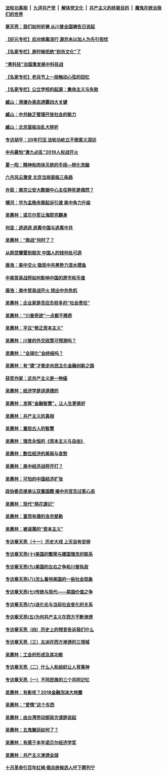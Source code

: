 

####  [法轮功真相](../../../../basic/blob/master/README.md?t=07061202) &nbsp;|&nbsp; [九评共产党](../../../../9ping.md/blob/master/README.md?t=07061202) &nbsp;|&nbsp; [解体党文化](../../../../jtdwh.md/blob/master/README.md?t=07061202)  &nbsp;|&nbsp; [共产主义的终极目的](../../../../gczydzjmd.md/blob/master/README.md?t=07061202) &nbsp;|&nbsp; [魔鬼在统治我们的世界](../../../../mgztzwmdsj.md/blob/master/README.md?t=07061202) 

#### [章天亮：我们如何祈祷 从川普全国祷告日说起](../pages/nsc423/n11944627.md?t=07061202) 

#### [【纪元专栏】应对病毒流行 渥京未以加人为先引担忧](../pages/nsc423/n11875714.md?t=07061202) 

#### [【名家专栏】是时候拒绝“封杀文化”了](../pages/nsc423/n11814093.md?t=07061202) 

#### [“黑科技”治国激发美中科技战](../pages/nsc423/n11638056.md?t=07061202) 

#### [【名家专栏】老兵节上一段触动心弦的回忆](../pages/nsc423/n11646016.md?t=07061202) 

#### [【名家专栏】公立学校的起源：集体主义与失败](../pages/nsc423/n11601833.md?t=07061202) 

#### [臧山：港澳办表态透露四大关键](../pages/nsc423/n11421628.md?t=07061202) 

#### [臧山：中共缺乏管理开放社会的能力](../pages/nsc423/n11407457.md?t=07061202) 

#### [臧山：北京面临治乱大转折](../pages/nsc423/n11406895.md?t=07061202) 

#### [专访胡平：20年打压 法轮功屹立不倒意义深远](../pages/nsc423/n11398800.md?t=07061202) 

#### [中共最怕“逢九必乱”2019人权战开火](../pages/nsc423/n11385248.md?t=07061202) 

#### [夏一阳：精神和肉体灭绝的手段—转化洗脑](../pages/nsc423/n11368250.md?t=07061202) 

#### [六月风云激变 北京当局面临三条路](../pages/nsc423/n11313668.md?t=07061202) 

#### [许茹：南京公安大数据中心主任猝死是偶然？](../pages/nsc423/n11064744.md?t=07061202) 

#### [横河：华为孟晚舟案起诉引渡 美中角力升级](../pages/nsc423/n11027230.md?t=07061202) 

#### [吴惠林：诺贝尔奖让海耶克翻身](../pages/nsc423/n10890049.md?t=07061202) 

#### [何坚：逃逃逃 逃离中国与逃离中共](../pages/nsc423/n10592891.md?t=07061202) 

#### [吴惠林：“商战”何时了？](../pages/nsc423/n10573558.md?t=07061202) 

#### [从网贷爆雷到股灾 中国人的钱何处可逃](../pages/nsc423/n10572800.md?t=07061202) 

#### [唐浩：美中交火 隐现中共黑势力混水摸鱼](../pages/nsc423/n10544040.md?t=07061202) 

#### [中美贸易战将如何影响中国的房市和币值](../pages/nsc423/n10543697.md?t=07061202) 

#### [唐浩：美中贸易战开火 烧出中共危机](../pages/nsc423/n10540126.md?t=07061202) 

#### [吴惠林：企业家是否应负较多的“社会责任”](../pages/nsc423/n10535022.md?t=07061202) 

#### [吴惠林：“川普奇迹”一点都不稀奇](../pages/nsc423/n10512808.md?t=07061202) 

#### [吴惠林：平议“修正资本主义”](../pages/nsc423/n10495724.md?t=07061202) 

#### [吴惠林：川普的外交政策可预测吗？](../pages/nsc423/n10462387.md?t=07061202) 

#### [吴惠林：“全球化”会终结吗？](../pages/nsc423/n10452838.md?t=07061202) 

#### [吴惠林：有“德”才能走向民主化金融创新之路](../pages/nsc423/n10432292.md?t=07061202) 

#### [获奖作家：这共产主义是一种癌](../pages/nsc423/n10431541.md?t=07061202) 

#### [吴惠林：经济学是讲道德的](../pages/nsc423/n10398014.md?t=07061202) 

#### [吴惠林：发挥“金融智慧”，让人生更美好](../pages/nsc423/n10375019.md?t=07061202) 

#### [吴惠林：共产主义的真相](../pages/nsc423/n10351394.md?t=07061202) 

#### [吴惠林：重拾古人的智慧](../pages/nsc423/n10337691.md?t=07061202) 

#### [吴惠林：理念永恒的《资本主义与自由》](../pages/nsc423/n10316274.md?t=07061202) 

#### [吴惠林：数位经济的美丽与哀愁](../pages/nsc423/n10292946.md?t=07061202) 

#### [吴惠林：美中经济战将开打？](../pages/nsc423/n10258825.md?t=07061202) 

#### [吴惠林：可怕的中国经济扩张](../pages/nsc423/n10219147.md?t=07061202) 

#### [政协委员提承认双重国籍 揭中共官员过客心态](../pages/nsc423/n10208809.md?t=07061202) 

#### [吴惠林：现代“桃花源记”](../pages/nsc423/n10185234.md?t=07061202) 

#### [吴惠林：富而有德的洛克斐勒](../pages/nsc423/n10142264.md?t=07061202) 

#### [吴惠林：被诬蔑的“资本主义”](../pages/nsc423/n10124816.md?t=07061202) 

#### [专访章天亮（十一）历史大戏 上天自有安排](../pages/nsc423/n10094905.md?t=07061202) 

#### [专访章天亮(十)美国的繁荣与建国理念的联系](../pages/nsc423/n10094899.md?t=07061202) 

#### [专访章天亮(九)美国的左右之争和川普执政](../pages/nsc423/n10094889.md?t=07061202) 

#### [专访章天亮(八)怎么看待美国的一些社会现象](../pages/nsc423/n10094857.md?t=07061202) 

#### [专访章天亮(七)传统与现代——美国价值之争](../pages/nsc423/n10093140.md?t=07061202) 

#### [专访章天亮(六)进化论与当前社会变化的关系](../pages/nsc423/n10092036.md?t=07061202) 

#### [专访章天亮(五)为何共产主义在西方不断渗透](../pages/nsc423/n10083620.md?t=07061202) 

#### [专访章天亮（四）历史上的预言告诉我们什么](../pages/nsc423/n10083606.md?t=07061202) 

#### [专访章天亮（三）左派在西方渗透的三领域](../pages/nsc423/n10081115.md?t=07061202) 

#### [吴惠林：工会的形成及其功能](../pages/nsc423/n10080633.md?t=07061202) 

#### [专访章天亮（二）什么人和组织让人背离神](../pages/nsc423/n10076637.md?t=07061202) 

#### [专访章天亮（一）不同民族的三个共同记忆](../pages/nsc423/n10074188.md?t=07061202) 

#### [吴惠林：有影呒？2018金融泡沫大地震](../pages/nsc423/n10040534.md?t=07061202) 

#### [吴惠林：“爱情”这个东西](../pages/nsc423/n10019423.md?t=07061202) 

#### [吴惠林：由台湾劳动部政次请辞说起](../pages/nsc423/n9979679.md?t=07061202) 

#### [吴惠林：五鬼搬运如何了？](../pages/nsc423/n9925338.md?t=07061202) 

#### [吴惠林：有感于本年诺贝尔经济学奖](../pages/nsc423/n9871883.md?t=07061202) 

#### [吴惠林：共产主义渗透全球](../pages/nsc423/n9812748.md?t=07061202) 

#### [十月革命引百年红祸 俄总统候选人吁下葬列宁](../pages/nsc423/n9810182.md?t=07061202) 

